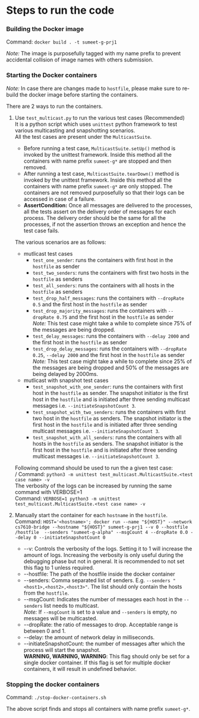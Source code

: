 # Steps to run the code

### Building the Docker image
Command: `docker build . -t sumeet-g-prj1`

*Note:* The image is purposefully tagged with my name prefix to prevent 
accidental collision of image names with others submission.

### Starting the Docker containers
*Note:* In case there are changes made to `hostfile`, please make sure 
to re-build the docker image before starting the containers.

There are 2 ways to run the containers.
1. Use `test_multicast.py` to run the various test cases (Recommended) <br/>
It is a python script which uses `unittest` python framework to test various multicasting and snapshotting scenarios. <br/>
All the test cases are present under the `MulticastSuite`.
    - Before running a test case, `MulticastSuite.setUp()` method is invoked by the unittest framework. 
    Inside this method all the containers with name prefix `sumeet-g*` are stopped and then removed.
    - After running a test case, `MulticastSuite.tearDown()` method is invoked by the unittest framework. 
    Inside this method all the containers with name prefix `sumeet-g*` are only stopped. The containers are not removed 
    purposefully so that their logs can be accessed in case of a failure.
    - **AssertCondition:** Once all messages are delivered to the processes, all the tests assert on the delivery order of messages for each process.
    The delivery order should be the same for all the processes, if not the assertion throws an exception and hence the test case fails. 
    
    The various scenarios are as follows:
    - mutlicast test cases
        - `test_one_sender`: runs the containers with first host in the `hostfile` as sender 
        - `test_two_senders`: runs the containers with first two hosts in the `hostfile` as senders 
        - `test_all_senders`: runs the containers with all hosts in the `hostfile` as senders
        - `test_drop_half_messages`: runs the containers with `--dropRate 0.5` and the first host in the `hostfile` as sender
        - `test_drop_majority_messages`: runs the containers with `--dropRate 0.75` and the first host in the `hostfile` as sender <br/>
        *Note:* This test case might take a while to complete since 75% of the messages are being dropped.
        - `test_delay_messages`: runs the containers with `--delay 2000` and the first host in the `hostfile` as sender <br/>
        - `test_drop_delay_messages`: runs the containers with `--dropRate 0.25`, `--delay 2000` and the first host in the `hostfile` as sender <br/>
        *Note:* This test case might take a while to complete since 25% of the messages are being dropped and 50% of the messages are being delayed by 2000ms.
    - mutlicast with snapshot test cases
        - `test_snapshot_with_one_sender`: runs the containers with first host in the `hostfile` as sender. 
        The snapshot initiator is the first host in the `hostfile` and is initiated after three sending multicast messages i.e. `--initiateSnapshotCount 3`.   
        - `test_snapshot_with_two_senders`: runs the containers with first two host in the `hostfile` as senders. 
        The snapshot initiator is the first host in the `hostfile` and is initiated after three sending multicast messages i.e. `--initiateSnapshotCount 3`.
        - `test_snapshot_with_all_senders`: runs the containers with all hosts in the `hostfile` as senders. 
        The snapshot initiator is the first host in the `hostfile` and is initiated after three sending multicast messages i.e. `--initiateSnapshotCount 3`.
       
    Following command should be used to run the a given test case: <br>/
    Command: `python3 -m unittest test_multicast.MulticastSuite.<test case name> -v` <br/>
    The verbosity of the logs can be increased by running the same command with VERBOSE=1 <br/>
    Command: `VERBOSE=1 python3 -m unittest test_multicast.MulticastSuite.<test case name> -v` <br/>

2. Manually start the container for each `hostname` in the `hostfile`. <br/>
Command: `HOST='<hostname>'; docker run --name "${HOST}" --network cs7610-bridge --hostname "${HOST}" sumeet-g-prj1 --v 0 --hostfile /hostfile  --senders "sumeet-g-alpha" --msgCount 4 --dropRate 0.0 --delay 0 --initiateSnapshotCount 0`
    - --v: Controls the verbosity of the logs. Setting it to 1 will increase the amount of logs. 
    Increasing the verbosity is only useful during the debugging phase but not in general. 
    It is recommended to not set this flag to 1 unless required.   
    - --hostfile: The path of the hostfile inside the docker container 
    - --senders: Comma separated list of senders. E.g. `--senders "<host1>,<host2>,<host3>"`.
    The list should only contain the hosts from the `hostfile`.    
    - --msgCount: Indicates the number of messages each host in the `--senders` list needs to multicast. <br/>
    *Note:* If `--msgCount` is set to a value and `--senders` is empty, no messages will be multicasted. 
    - --dropRate: the ratio of messages to drop. Acceptable range is between 0 and 1.
    - --delay: the amount of network delay in milliseconds.
    - --initiateSnapshotCount: the number of messages after which the process will start the snapshot. <br/>
    **WARNING, WARNING, WARNING**: This flag should only be set for a single docker container. 
    If this flag is set for multiple docker containers, it will result in undefined behavior. 

### Stopping the docker containers
Command: `./stop-docker-containers.sh`

The above script finds and stops all containers with name prefix `sumeet-g*`.